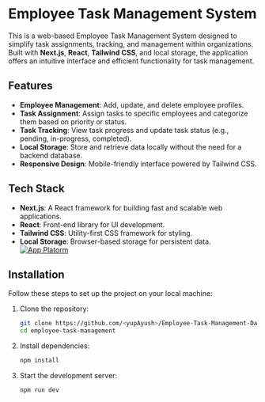 # Employee Task Management System

This is a web-based Employee Task Management System designed to simplify task assignments, tracking, and management within organizations. Built with **Next.js**, **React**, **Tailwind CSS**, and local storage, the application offers an intuitive interface and efficient functionality for task management.

## Features

- **Employee Management**: Add, update, and delete employee profiles.
- **Task Assignment**: Assign tasks to specific employees and categorize them based on priority or status.
- **Task Tracking**: View task progress and update task status (e.g., pending, in-progress, completed).
- **Local Storage**: Store and retrieve data locally without the need for a backend database.
- **Responsive Design**: Mobile-friendly interface powered by Tailwind CSS.

## Tech Stack

- **Next.js**: A React framework for building fast and scalable web applications.
- **React**: Front-end library for UI development.
- **Tailwind CSS**: Utility-first CSS framework for styling.
- **Local Storage**: Browser-based storage for persistent data.
[![App Platorm](https://doimages.nyc3.cdn.digitaloceanspaces.com/002Blog/0-BLOG-BANNERS/app_platform.png)](https://www.digitalocean.com/products/app-platform)




## Installation

Follow these steps to set up the project on your local machine:

1. Clone the repository:
    ```bash
    git clone https://github.com/<yupAyush>/Employee-Task-Management-Dashboard.git
    cd employee-task-management
    ```

2. Install dependencies:
    ```bash
    npm install
    ```

3. Start the development server:
    ```bash
    npm run dev
    ```



